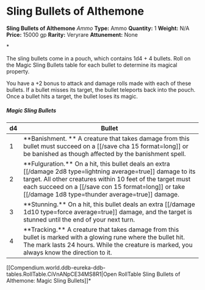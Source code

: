 # Sling Bullets of Althemone

**Sling Bullets of Althemone**
_Ammo_
**Type:** Ammo
**Quantity:** 1
**Weight:** N/A
**Price:** 15000 gp
**Rarity:** Veryrare
**Attunement:** None

*<p>The sling bullets come in a pouch, which contains 1d4 + 4 bullets. Roll on the Magic Sling Bullets table for each bullet to determine its magical property.

You have a +2 bonus to attack and damage rolls made with each of these bullets. If a bullet misses its target, the bullet teleports back into the pouch. Once a bullet hits a target, the bullet loses its magic.</p>
<h5 id="MagicSlingBullets">Magic Sling Bullets</h5>
<table>
<thead>
<tr>
<th>d4</th>
<th>Bullet</th>
</tr>
</thead>
<tbody>
<tr>
<td>1</td>
<td style="text-align:left">**Banishment. ** A creature that takes damage from this bullet must succeed on a [[/save cha 15 format=long]] or be banished as though affected by the banishment spell.</td>
</tr>
<tr>
<td>2</td>
<td style="text-align:left">**Fulguration.** On a hit, this bullet deals an extra  [[/damage 2d8 type=lightning average=true]] damage to its target. All other creatures within 10 feet of the target must each succeed on a [[/save con 15 format=long]] or take  [[/damage 1d8 type=thunder average=true]] damage.</td>
</tr>
<tr>
<td>3</td>
<td style="text-align:left">**Stunning.** On a hit, this bullet deals an extra  [[/damage 1d10 type=force average=true]] damage, and the target is stunned until the end of your next turn.</td>
</tr>
<tr>
<td>4</td>
<td style="text-align:left">**Tracking.** A creature that takes damage from this bullet is marked with a glowing rune where the bullet hit. The mark lasts 24 hours. While the creature is marked, you always know the direction to it.</td>
</tr>
</tbody>
</table><div id="table-link">[[Compendium.world.ddb-eureka-ddb-tables.RollTable.CiVnANpCE34MS8R1|Open RollTable Sling Bullets of Althemone: Magic Sling Bullets]]*